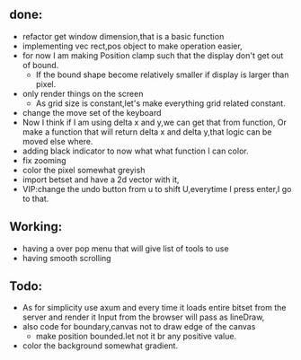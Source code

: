 ## done:
- refactor get window dimension,that is a basic function
- implementing vec rect,pos object to make operation easier,
- for now I am making Position clamp such that the display don't get out of bound.
    - If the bound shape become relatively smaller if display is larger than pixel.
- only render things on the screen
    - As grid size is constant,let's make everything grid related constant.
- change the move set of the keyboard
- Now I think if I am using delta x and y,we can get that from function,
Or make a function that will return delta x and delta y,that logic can be moved else where.
- adding black indicator to now what what function I can color.
- fix zooming
- color the pixel somewhat greyish
- import betset and have a 2d vector with it,
- VIP:change the undo button from u to shift U,everytime I press enter,I go to that.
## Working:
- having a over pop menu that will give list of tools to use
- having smooth scrolling
## Todo:
- As for simplicity use axum and every time it loads entire bitset from the server and render it
    Input from the browser will pass as lineDraw,
- also code for boundary,canvas not to draw edge of the canvas
    - make position bounded.let not it br any positive value.
- color the background somewhat gradient.



